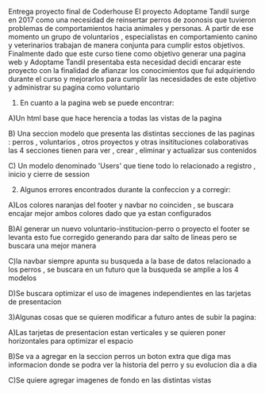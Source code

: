 Entrega  proyecto final de Coderhouse El proyecto Adoptame Tandil surge en 2017 como una necesidad de reinsertar perros de zoonosis que tuvieron problemas de comportamientos hacia animales y personas. A partir de ese momento un grupo de voluntarios , especialistas en comportamiento canino y veterinarios trabajan de manera conjunta para cumplir estos objetivos. Finalmente dado que este curso tiene como objetivo generar una pagina web y Adoptame Tandil presentaba esta necesidad decidi encarar este proyecto con la finalidad de afianzar los conocimientos que fui adquiriendo durante el curso y mejorarlos para cumplir las necesidades de este objetivo y administrar su pagina como voluntario

1) En cuanto a la pagina web se puede encontrar: 

A)Un html base que hace herencia a todas las vistas de la pagina

B) Una seccion modelo que presenta las distintas secciones de las paginas : perros , voluntarios , otros proyectos y otras insitituciones colaborativas las 4 secciones tienen para ver , crear , eliminar y actualizar sus contenidos

C) Un modelo denominado 'Users' que tiene todo lo relacionado a registro , inicio y cierre de session

2) Algunos errores encontrados durante la confeccion y a corregir:

A)Los colores naranjas del footer y navbar no coinciden , se buscara encajar mejor ambos colores dado que ya estan configurados

B)Al generar un nuevo voluntario-institucion-perro o proyecto el footer se levanta esto fue corregido generando
para dar salto de lineas pero se buscara una mejor manera

C)la navbar siempre apunta su busqueda a la base de datos relacionado a los perros , se buscara en un futuro que la busqueda se amplie a los 4 modelos

D)Se buscara optimizar el uso de imagenes independientes en las tarjetas de presentacion

3)Algunas cosas que se quieren modificar a futuro antes de subir la pagina:

A)Las tarjetas de presentacion estan verticales y se quieren poner horizontales para optimizar el espacio

B)Se va a agregar en la seccion perros un boton extra que diga mas informacion donde se podra ver la historia del perro y su evolucion dia a dia

C)Se quiere agregar imagenes de fondo en las distintas vistas

